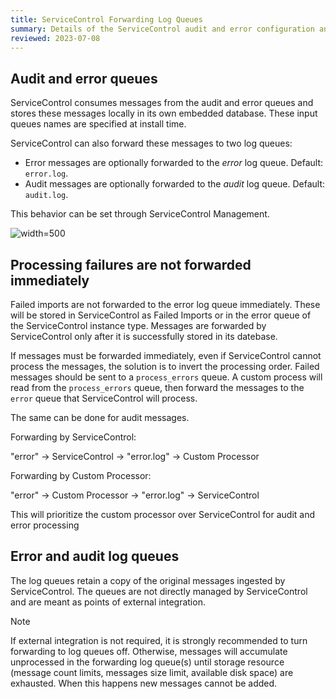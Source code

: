 ```yaml
---
title: ServiceControl Forwarding Log Queues
summary: Details of the ServiceControl audit and error configuration and forwarding behavior
reviewed: 2023-07-08
---
```


## Audit and error queues

ServiceControl consumes messages from the audit and error queues and stores these messages locally in its own embedded database. These input queues names are specified at install time.

ServiceControl can also forward these messages to two log queues:

 * Error messages are optionally forwarded to the _error_ log queue. Default: `error.log`.
 * Audit messages are optionally forwarded to the _audit_ log queue. Default: `audit.log`.

This behavior can be set through ServiceControl Management.

![](managementutil-queueconfig.png 'width=500')

## Processing failures are not forwarded immediately

Failed imports are not forwarded to the error log queue immediately. These will be stored in ServiceControl as Failed Imports or in the error queue of the ServiceControl instance type. Messages are forwarded by ServiceControl only after it is successfully stored in its datebase.

If messages must be forwarded immediately, even if ServiceControl cannot process the messages, the solution is to invert the processing order. Failed messages should be sent to a `process_errors` queue. A custom process will read from the `process_errors` queue, then forward the messages to the `error` queue that ServiceControl will process.

The same can be done for audit messages.

Forwarding by ServiceControl:

   "error" -> ServiceControl -> "error.log" -> Custom Processor

Forwarding by Custom Processor:

   "error" -> Custom Processor -> "error.log" -> ServiceControl

This will prioritize the custom processor over ServiceControl for audit and error processing


## Error and audit log queues

The log queues retain a copy of the original messages ingested by ServiceControl.
The queues are not directly managed by ServiceControl and are meant as points of external integration.

> [!NOTE]
> If external integration is not required, it is strongly recommended to turn forwarding to log queues off. Otherwise, messages will accumulate unprocessed in the forwarding log queue(s) until storage resource (message count limits, messages size limit, available disk space) are exhausted. When this happens new messages cannot be added.
